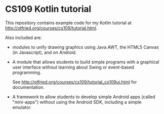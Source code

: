 # CS109 Kotlin tutorial

This repository contains example code for my Kotlin tutorial at
http://otfried.org/courses/cs109/tutorial.html.

Also included are:

* modules to unify drawing graphics using Java.AWT, the HTML5 Canvas
  (in Javascript), and on Android.

* A module that allows students to build simple programs with a
  graphical user interface without learning about Swing or event-based
  programming.

  See http://otfried.org/courses/cs109/tutorial_cs109ui.html for
  documentation.

* A framework to allow students to develop simple Android apps (called
  "mini-apps") without using the Android SDK, including a simple
  emulator.

